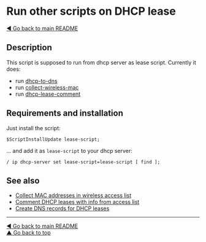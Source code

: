 Run other scripts on DHCP lease
===============================

[◀ Go back to main README](../README.md)

Description
-----------

This script is supposed to run from dhcp server as lease script. Currently
it does:

* run [dhcp-to-dns](dhcp-to-dns.md)
* run [collect-wireless-mac](collect-wireless-mac.md)
* run [dhcp-lease-comment](dhcp-lease-comment.md)

Requirements and installation
-----------------------------

Just install the script:

    $ScriptInstallUpdate lease-script;

... and add it as `lease-script` to your dhcp server:

    / ip dhcp-server set lease-script=lease-script [ find ];

See also
--------

* [Collect MAC addresses in wireless access list](collect-wireless-mac.md)
* [Comment DHCP leases with info from access list](dhcp-lease-comment.md)
* [Create DNS records for DHCP leases](dhcp-to-dns.md)

---
[◀ Go back to main README](../README.md)  
[▲ Go back to top](#top)
